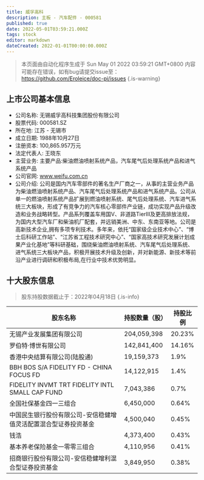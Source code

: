 ```yaml
---
title: 威孚高科
description: 主板 - 汽车配件 - 000581
published: true
date: 2022-05-01T03:59:21.000Z
tags: stock
editor: markdown
dateCreated: 2022-01-01T00:00:00.000Z
---
```


> 本页面由自动化程序生成于 Sun May 01 2022 03:59:21 GMT+0800
> 内容可能存在错误，如有bug请提交issue至：https://github.com/Eroleice/doc-pi/issues
{.is-warning}

## 上市公司基本信息
- 公司名称: 无锡威孚高科技集团股份有限公司
- 股票代码: 000581.SZ
- 所在地: 江苏 - 无锡市
- 成立日期: 1988年10月27日
- 注册资本: 100,865.957万元
- 法定代表人: 王晓东
- 主营业务: 主要产品:柴油燃油喷射系统产品，汽车尾气后处理系统产品和进气系统产品
- 公司官网: www.weifu.com.cn
- 公司介绍: 公司是国内汽车零部件的著名生产厂商之一，从事的主营业务产品为柴油燃油喷射系统产品、汽车尾气后处理系统产品和进气系统产品。公司从单一的燃油喷射系统产品扩展到燃油喷射系统、尾气后处理系统、汽车进气系统三大板块，形成了有竞争力的汽车核心零部件产业链，成功实现产品升级改造和业务战略转型。产品系列覆盖车用国V、非道路TierⅢ及更高排放法规，为国内大型汽车厂和柴油机厂配套，并远销美洲、中东、东南亚等地。公司是高新技术企业,拥有多项专利技术。多年来，依托“国家级企业技术中心”、“博士后科研工作站”、“江苏省工程技术研究中心”、“国家高技术研究发展计划成果产业化基地”等科研基础，围绕柴油燃油喷射系统、汽车尾气后处理系统、进气系统三大板块产品，积极开展技术升级及创新，并对新能源、新技术等前沿产业进行调研和积极布局,在行业中技术优势明显。


## 十大股东信息
> 股东持股数据截止于：2022年04月18日
{.is-info}

| 股东名称 | 持股数量（股） | 持股比例 |
| --- | --- | --- |
| 无锡产业发展集团有限公司 | 204,059,398 | 20.23% |
| 罗伯特·博世有限公司 | 142,841,400 | 14.16% |
| 香港中央结算有限公司(陆股通) | 19,159,373 | 1.9% |
| BBH BOS S/A FIDELITY FD - CHINA FOCUS FD | 14,122,915 | 1.4% |
| FIDELITY INVMT TRT FIDELITY INTL SMALL CAP FUND | 7,043,386 | 0.7% |
| 全国社保基金四一三组合 | 6,450,000 | 0.64% |
| 中国民生银行股份有限公司-安信稳健增值灵活配置混合型证券投资基金 | 4,500,040 | 0.45% |
| 钱浩 | 4,373,400 | 0.43% |
| 基本养老保险基金一零零三组合 | 4,110,956 | 0.41% |
| 招商银行股份有限公司-安信稳健增利混合型证券投资基金 | 3,849,950 | 0.38% |




